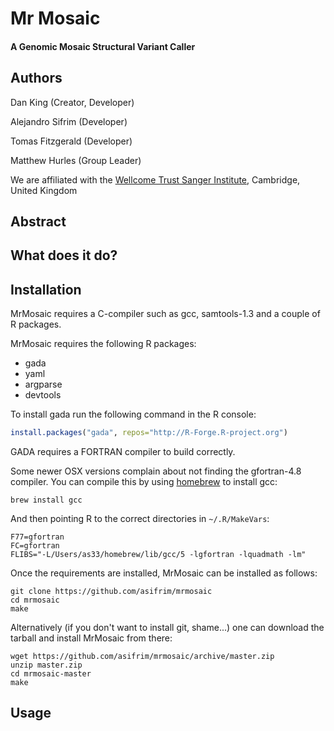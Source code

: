 # Mr Mosaic
#### A Genomic Mosaic Structural Variant Caller

## Authors

Dan King (Creator, Developer)

Alejandro Sifrim (Developer)

Tomas Fitzgerald (Developer)

Matthew Hurles (Group Leader)

We are affiliated with the [Wellcome Trust Sanger Institute](http://www.sanger.ac.uk/science/groups/hurles-group), Cambridge, United Kingdom

## Abstract

## What does it do?

## Installation
MrMosaic requires a C-compiler such as gcc, samtools-1.3 and a couple of R packages.

MrMosaic requires the following R packages:

* gada
* yaml
* argparse
* devtools

To install gada run the following command in the R console:
```R
install.packages("gada", repos="http://R-Forge.R-project.org")
```
GADA requires a FORTRAN compiler to build correctly.

Some newer OSX versions complain about not finding the gfortran-4.8 compiler. You can compile this by using [homebrew](http://brew.sh) to install gcc:
```
brew install gcc
```
And then pointing R to the correct directories in `~/.R/MakeVars`:
```
F77=gfortran
FC=gfortran
FLIBS="-L/Users/as33/homebrew/lib/gcc/5 -lgfortran -lquadmath -lm"
```

Once the requirements are installed, MrMosaic can be installed as follows:
```
git clone https://github.com/asifrim/mrmosaic
cd mrmosaic
make
```
Alternatively (if you don't want to install git, shame...) one can download the tarball and install MrMosaic from there:
```
wget https://github.com/asifrim/mrmosaic/archive/master.zip
unzip master.zip
cd mrmosaic-master
make
```




 


## Usage
